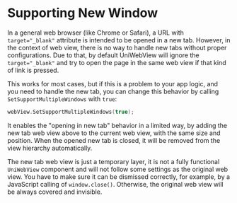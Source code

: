 # Supporting New Window

In a general web browser (like Chrome or Safari), a URL with `target="_blank"` attribute is intended 
to be opened in a new tab. However, in the context of web view, there is no way to handle new tabs without 
proper configurations. Due to that, by default UniWebView will ignore the `target="_blank"` and try to open 
the page in the same web view if that kind of link is pressed.

This works for most cases, but if this is a problem to your app logic, and you need to handle the new tab,
you can change this behavior by calling `SetSupportMultipleWindows` with `true`:

```swift
webView.SetSupportMultipleWindows(true);
```

It enables the "opening in new tab" behavior in a limited way, by adding the new tab web view above to the current web 
view, with the same size and position. When the opened new tab is closed, it will be removed from the view hierarchy 
automatically.

The new tab web view is just a temporary layer, it is not a fully functional `UniWebView` component and will not follow some settings as the original web view. You have to make sure it can be dismissed correctly, for example, by
a JavaScript calling of `window.close()`. Otherwise, the original web view will be always covered and invisible.